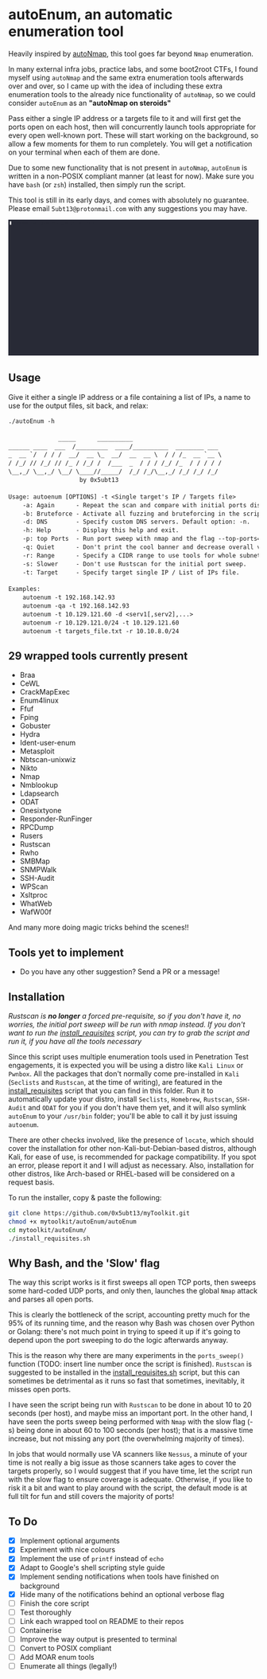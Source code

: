 # autoEnum, an automatic enumeration tool

Heavily inspired by [autoNmap](https://github.com/0x5ubt13/myToolkit/tree/main/autoNmap), this tool goes far beyond `Nmap` enumeration.

In many external infra jobs, practice labs, and some boot2root CTFs, I found myself using `autoNmap` and the same extra enumeration tools afterwards over and over, so I came up with the idea of including these extra enumeration tools to the already nice functionality of `autoNmap`, so we could consider `autoEnum` as an **"autoNmap on steroids"**

Pass either a single IP address or a targets file to it and will first get the ports open on each host, then will concurrently launch tools appropriate for every open well-known port. These will start working on the background, so allow a few moments for them to run completely. You will get a notification on your terminal when each of them are done.

Due to some new functionality that is not present in `autoNmap`, `autoEnum` is written in a non-POSIX compliant manner (at least for now). Make sure you have `bash` (or `zsh`) installed, then simply run the script.

This tool is still in its early days, and comes with absolutely no guarantee. Please email `5ubt13@protonmail.com` with any suggestions you may have.

![autoEnum_gif](autoenum-demo.gif)

## Usage

Give it either a single IP address or a file containing a list of IPs, a name to use for the output files, sit back, and relax:

~~~txt
./autoEnum -h

              _____      __________                         
______ ____  ___  /_________  ____/__________  ________ ___ 
_  __ `/  / / /  __/  __ \_  __/  __  __ \  / / /_  __ `__ \
/ /_/ // /_/ // /_ / /_/ /  /___  _  / / / /_/ /_  / / / / /
\__,_/ \__,_/ \__/ \____//_____/  /_/ /_/\__,_/ /_/ /_/ /_/ 
                    by 0x5ubt13                             
   
Usage: autoenum [OPTIONS] -t <Single target's IP / Targets file>
	-a: Again      - Repeat the scan and compare with initial ports discovered.
	-b: Bruteforce - Activate all fuzzing and bruteforcing in the script.
	-d: DNS        - Specify custom DNS servers. Default option: -n.
	-h: Help       - Display this help and exit.
	-p: top Ports  - Run port sweep with nmap and the flag --top-ports=<your input>
	-q: Quiet      - Don't print the cool banner and decrease overall verbosity.
	-r: Range      - Specify a CIDR range to use tools for whole subnets.
	-s: Slower     - Don't use Rustscan for the initial port sweep.
	-t: Target     - Specify target single IP / List of IPs file.

Examples:
	autoenum -t 192.168.142.93
	autoenum -qa -t 192.168.142.93
	autoenum -t 10.129.121.60 -d <serv1[,serv2],...>
	autoenum -r 10.129.121.0/24 -t 10.129.121.60 
	autoenum -t targets_file.txt -r 10.10.8.0/24 
~~~

## 29 wrapped tools currently present

- Braa
- CeWL
- CrackMapExec
- Enum4linux
- Ffuf
- Fping
- Gobuster
- Hydra
- Ident-user-enum
- Metasploit
- Nbtscan-unixwiz
- Nikto
- Nmap
- Nmblookup
- Ldapsearch
- ODAT
- Onesixtyone
- Responder-RunFinger
- RPCDump
- Rusers
- Rustscan
- Rwho
- SMBMap
- SNMPWalk
- SSH-Audit
- WPScan
- Xsltproc
- WhatWeb
- WafW00f

And many more doing magic tricks behind the scenes!!

## Tools yet to implement

- Do you have any other suggestion? Send a PR or a message!

## Installation

*Rustscan is **no longer** a forced pre-requisite, so if you don't have it, no worries, the initial port sweep will be run with nmap instead. If you don't want to run the [install_requisites](./install_requisites.sh) script, you can try to grab the script and run it, if you have all the tools necessary*

Since this script uses multiple enumeration tools used in Penetration Test engagements, it is expected you will be using a distro like `Kali Linux` or `Pwnbox`. All the packages that don't normally come pre-installed in `Kali` (`Seclists` and `Rustscan`, at the time of writing), are featured in the [install_requisites](./install_requisites.sh) script that you can find in this folder. Run it to automatically update your distro, install `Seclists`, `Homebrew`, `Rustscan`, `SSH-Audit` and `ODAT` for you if you don't have them yet, and it will also symlink `autoEnum` to your `/usr/bin` folder; you'll be able to call it by just issuing `autoenum`.

There are other checks involved, like the presence of `locate`, which should cover the installation for other non-Kali-but-Debian-based distros, although Kali, for ease of use, is recommended for package compatibility. If you spot an error, please report it and I will adjust as necessary. Also, installation for other distros, like Arch-based or RHEL-based will be considered on a request basis.

To run the installer, copy & paste the following:

~~~sh
git clone https://github.com/0x5ubt13/myToolkit.git
chmod +x mytoolkit/autoEnum/autoEnum
cd mytoolkit/autoEnum/
./install_requisites.sh
~~~

## Why Bash, and the 'Slow' flag
The way this script works is it first sweeps all open TCP ports, then sweeps some hard-coded UDP ports, and only then, launches the global `Nmap` attack and parses all open ports.

This is clearly the bottleneck of the script, accounting pretty much for the 95% of its running time, and the reason why Bash was chosen over Python or Golang: there's not much point in trying to speed it up if it's going to depend upon the port sweeping to do the logic afterwards anyway.

This is the reason why there are many experiments in the `ports_sweep()` function (TODO: insert line number once the script is finished). `Rustscan` is suggested to be installed in the [install_requisites.sh](./install_requisites.sh) script, but this can sometimes be detrimental as it runs so fast that sometimes, inevitably, it misses open ports.

I have seen the script being run with `Rustscan` to be done in about 10 to 20 seconds (per host), and maybe miss an important port. In the other hand, I have seen the ports sweep being performed with `Nmap` with the slow flag (-s) being done in about 60 to 100 seconds (per host); that is a massive time increase, but not missing any port (the overwhelming majority of times).

In jobs that would normally use VA scanners like `Nessus`, a minute of your time is not really a big issue as those scanners take ages to cover the targets properly, so I would suggest that if you have time, let the script run with the slow flag to ensure coverage is adequate. Otherwise, if you like to risk it a bit and want to play around with the script, the default mode is at full tilt for fun and still covers the majority of ports!

## To Do

- [x] Implement optional arguments
- [x] Experiment with nice colours
- [x] Implement the use of `printf` instead of `echo`
- [x] Adapt to Google's shell scripting style guide
- [x] Implement sending notifications when tools have finished on background
- [x] Hide many of the notifications behind an optional verbose flag
- [ ] Finish the core script
- [ ] Test thoroughly
- [ ] Link each wrapped tool on README to their repos
- [ ] Containerise
- [ ] Improve the way output is presented to terminal
- [ ] Convert to POSIX compliant
- [ ] Add MOAR enum tools
- [ ] Enumerate all things (legally!)